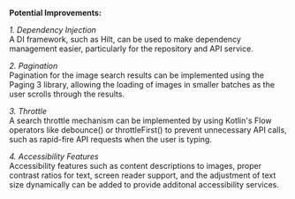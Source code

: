 **Potential Improvements:**

_1. Dependency Injection_ <br/>
  A DI framework, such as Hilt, can be used to make dependency management easier, particularly for the repository and API service. 

_2. Pagination_ <br/>
  Pagination for the image search results can be implemented using the Paging 3 library, allowing the loading of images in smaller batches as the user scrolls through the results.

_3. Throttle_ <br/>
  A search throttle mechanism can be implemented by using Kotlin's Flow operators like debounce() or throttleFirst() to prevent unnecessary API calls, such as rapid-fire API requests when the user is typing.  

_4. Accessibility Features_ <br/>
  Accessibility features such as content descriptions to images, proper contrast ratios for text, screen reader support, and the adjustment of text size dynamically can be added to provide additonal accessibility services.
